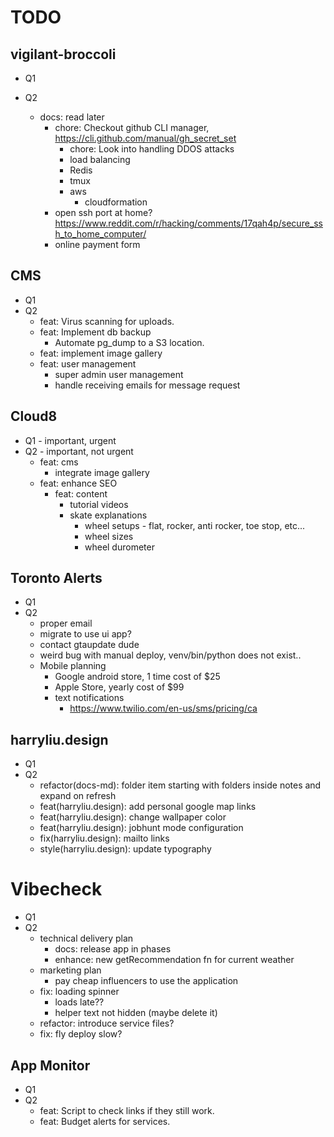 # TODO

## vigilant-broccoli

- Q1
- Q2

  - docs: read later
    - chore: Checkout github CLI manager, https://cli.github.com/manual/gh_secret_set
      - chore: Look into handling DDOS attacks
      - load balancing
      - Redis
      - tmux
      - aws
        - cloudformation
    - open ssh port at home? https://www.reddit.com/r/hacking/comments/17qah4p/secure_ssh_to_home_computer/
    - online payment form

## CMS

- Q1
- Q2
  - feat: Virus scanning for uploads.
  - feat: Implement db backup
    - Automate pg_dump to a S3 location.
  - feat: implement image gallery
  - feat: user management
    - super admin user management
    - handle receiving emails for message request

## Cloud8

- Q1 - important, urgent
- Q2 - important, not urgent
  - feat: cms
    - integrate image gallery
  - feat: enhance SEO
    - feat: content
      - tutorial videos
      - skate explanations
        - wheel setups - flat, rocker, anti rocker, toe stop, etc...
        - wheel sizes
        - wheel durometer

## Toronto Alerts

- Q1
- Q2
  - proper email
  - migrate to use ui app?
  - contact gtaupdate dude
  - weird bug with manual deploy, venv/bin/python does not exist..
  - Mobile planning
    - Google android store, 1 time cost of $25
    - Apple Store, yearly cost of $99
    - text notifications
      - https://www.twilio.com/en-us/sms/pricing/ca

## harryliu.design

- Q1
- Q2
  - refactor(docs-md): folder item starting with folders inside notes and expand on refresh
  - feat(harryliu.design): add personal google map links
  - feat(harryliu.design): change wallpaper color
  - feat(harryliu.design): jobhunt mode configuration
  - fix(harryliu.design): mailto links
  - style(harryliu.design): update typography

# Vibecheck

- Q1
- Q2
  - technical delivery plan
    - docs: release app in phases
    - enhance: new getRecommendation fn for current weather
  - marketing plan
    - pay cheap influencers to use the application
  - fix: loading spinner
    - loads late??
    - helper text not hidden (maybe delete it)
  - refactor: introduce service files?
  - fix: fly deploy slow?

## App Monitor

- Q1
- Q2
  - feat: Script to check links if they still work.
  - feat: Budget alerts for services.
